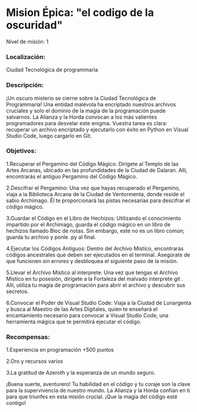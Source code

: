# Mision Épica: "el codigo de la oscuridad"

Nivel de misión: 1 

### Localización: 

Ciudad Tecnológica de programmaria

### Descripción:

¡Un oscuro misterio se cierne sobre la Ciudad Tecnológica de Programmaria! Una entidad malévola ha encriptado nuestros archivos cruciales y solo el dominio de la magia de la programación puede salvarnos. La Alianza y la Horda convocan a los más valientes programadores para desvelar este enigma. Vuestra tarea es clara: recuperar un archivo encriptado y ejecutarlo con éxito en Python en Visual Studio Code, luego cargarlo en Git.

### Objetivos:

1.Recuperar el Pergamino del Código Mágico: Dirígete al Templo de las Artes Arcanas, ubicado en las profundidades de la Ciudad de Dalaran. Allí, encontrarás el antiguo Pergamino del Código Mágico.

2.Descifrar el Pergamino: Una vez que hayas recuperado el Pergamino, viaja a la Biblioteca Arcana de la Ciudad de Ventormenta, donde reside el sabio Archimago. Él te proporcionará las pistas necesarias para descifrar el código mágico.

3.Guardar el Código en el Libro de Hechizos: Utilizando el conocimiento impartido por el Archimago, guarda el código mágico en un libro de hechizos llamado Bloc de notas. Sin embargo, este no es un libro común; guarda tu archivo y ponle .py al final.


4.Ejecutar los Códigos Antiguos: Dentro del Archivo Místico, encontrarás códigos ancestrales que deben ser ejecutados en el terminal. Asegúrate de que funcionen sin errores y desbloquea el siguiente paso de la misión.


5.Llevar el Archivo Místico al interprete: Una vez que tengas el Archivo Místico en tu posesión, dirígete a la Fortaleza del malvado interprete git . Allí, utiliza tu magia de programación para abrir el archivo y descubrir sus secretos.


6.Convocar el Poder de Visual Studio Code: Viaja a la Ciudad de Lunargenta y busca al Maestro de las Artes Digitales, quien te enseñará el encantamiento necesario para convocar a Visual Studio Code, una herramienta mágica que te permitirá ejecutar el código.


### Recompensas: 
1.Experiencia en programación +500 puntos

2.Oro y recursos varios

3.La gratitud de Azeroth y la esperanza de un mundo seguro.

¡Buena suerte, aventurero! Tu habilidad en el código y tu coraje son la clave para la supervivencia de nuestro mundo. La Alianza y la Horda confían en ti para que triunfes en esta misión crucial. ¡Que la magia del código esté contigo!


